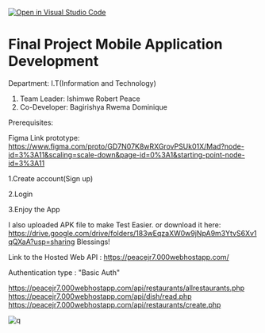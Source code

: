 [![Open in Visual Studio Code](https://classroom.github.com/assets/open-in-vscode-f059dc9a6f8d3a56e377f745f24479a46679e63a5d9fe6f495e02850cd0d8118.svg)](https://classroom.github.com/online_ide?assignment_repo_id=6542172&assignment_repo_type=AssignmentRepo)
# Final Project Mobile Application Development

  Department: I.T(Information and Technology)
1.  Team Leader: Ishimwe Robert Peace
2.  Co-Developer: Bagirishya Rwema Dominique



Prerequisites:

Figma Link prototype:
https://www.figma.com/proto/GD7N07K8wRXGrovPSUk01X/Mad?node-id=3%3A11&scaling=scale-down&page-id=0%3A1&starting-point-node-id=3%3A11

1.Create account(Sign up)

2.Login

3.Enjoy the App

I also uploaded APK file to make Test Easier. or download it here: https://drive.google.com/drive/folders/183wEqzaXW0w9jNpA9m3YtvS6Xv1qQXaA?usp=sharing
Blessings!

Link to the Hosted Web API :
https://peacejr7.000webhostapp.com/


Authentication type : "Basic Auth"

https://peacejr7.000webhostapp.com/api/restaurants/allrestaurants.php
https://peacejr7.000webhostapp.com/api/dish/read.php
https://peacejr7.000webhostapp.com/api/restaurants/create.php

![q](https://user-images.githubusercontent.com/52289151/148092000-c9d6c142-8d4d-409b-bb7a-69ca7766e790.JPG)

